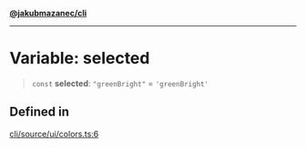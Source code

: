 [**@jakubmazanec/cli**](../../../README.md)

---

# Variable: selected

> `const` **selected**: `"greenBright"` = `'greenBright'`

## Defined in

[cli/source/ui/colors.ts:6](https://github.com/jakubmazanec/tools/blob/0633c96618f3c6692ade528aee0f27ac091468a5/packages/cli/source/ui/colors.ts#L6)
